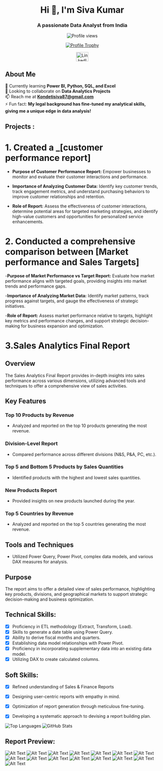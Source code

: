 <h1 align="center">Hi 👋, I'm Siva Kumar</h1>
<h3 align="center">A passionate Data Analyst from India</h3>

<p align="center">
  <img src="https://komarev.com/ghpvc/?username=sivakumar198&label=Profile%20views&color=0e75b6&style=flat" alt="Profile views" />
</p>

<p align="center">
  <a href="https://github.com/ryo-ma/github-profile-trophy">
    <img src="https://github-profile-trophy.vercel.app/?username=sivakumar198" alt="Profile Trophy" />
  </a>
</p>

<p align="center">
  <a href="https://linkedin.com/in/siva-kumar-98195417" target="blank">
    <img align="center" src="https://raw.githubusercontent.com/rahuldkjain/github-profile-readme-generator/master/src/images/icons/Social/linked-in-alt.svg" alt="LinkedIn" height="30" width="40" />
  </a>
</p>

## About Me
🌱 Currently learning **Power BI, Python, SQL, and Excel**  
👯 Looking to collaborate on **Data Analytics Projects**  
📫 Reach me at **Kondetisiva87@gmail.com**  
⚡ Fun fact: **My legal background has fine-tuned my analytical skills, giving me a unique edge in data analysis!**

## Projects :

 # 1. Created a _[customer performance report] 

- **Purpose of Customer Performance Report:** Empower businesses to monitor and evaluate their customer interactions and performance.

- **Importance of Analyzing Customer Data:** Identify key customer trends, track engagement metrics, and understand purchasing behaviors to improve customer relationships 
    and retention.

- **Role of Report:** Assess the effectiveness of customer interactions, determine potential areas for targeted marketing strategies, and identify high-value customers and 
    opportunities for personalized service enhancements.

 # 2. Conducted a comprehensive comparison between [Market performance and Sales Targets]
   

-**Purpose of Market Performance vs Target Report:** Evaluate how market performance aligns with targeted goals, providing insights into market trends and performance gaps.

-**Importance of Analyzing Market Data:** Identify market patterns, track progress against targets, and gauge the effectiveness of strategic initiatives.

-**Role of Report:** Assess market performance relative to targets, highlight key metrics and performance changes, and support strategic decision-making for business expansion and optimization.

# 3.Sales Analytics Final Report 


## Overview
The Sales Analytics Final Report provides in-depth insights into sales performance across various dimensions, utilizing advanced tools and techniques to offer a comprehensive view of sales activities.

## Key Features

### Top 10 Products by Revenue
- Analyzed and reported on the top 10 products generating the most revenue.

### Division-Level Report
- Compared performance across different divisions (N&S, P&A, PC, etc.).

### Top 5 and Bottom 5 Products by Sales Quantities
- Identified products with the highest and lowest sales quantities.

### New Products Report
- Provided insights on new products launched during the year.

### Top 5 Countries by Revenue
- Analyzed and reported on the top 5 countries generating the most revenue.

## Tools and Techniques
- Utilized Power Query, Power Pivot, complex data models, and various DAX measures for analysis.

## Purpose
The report aims to offer a detailed view of sales performance, highlighting key products, divisions, and geographical markets to support strategic decision-making and business optimization.

## Technical Skills:
- [x]	Proficiency in ETL methodology (Extract, Transform, Load).
- [x]	Skills to generate a date table using Power Query.
- [x]	Ability to derive fiscal months and quarters.
- [x]	Establishing data model relationships with Power Pivot.
- [x]	Proficiency in incorporating supplementary data into an existing data model.
- [x]	Utilizing DAX to create calculated columns.

## Soft Skills:
- [x]	Refined understanding of Sales & Finance Reports
- [x]	Designing user-centric reports with empathy in mind.
- [x]	Optimization of report generation through meticulous fine-tuning.
- [x]	Developing a systematic approach to devising a report building plan.
  

<p align="left">
  <img align="left" src="https://github-readme-stats.vercel.app/api/top-langs?username=sivakumar198&show_icons=true&locale=en&layout=compact" alt="Top Languages" />
</p>
<p>
  <img align="center" src="https://github-readme-stats.vercel.app/api?username=sivakumar198&show_icons=true&locale=en" alt="GitHub Stats" />
</p>

## Report Preview:
![Alt Text](https://github.com/sivakumar198/Siva-Data-Driven-Insights/blob/main/resources/images/CB_Sales%26Financial_Analysis-01.png)
![Alt Text](https://github.com/sivakumar198/Siva-Data-Driven-Insights/blob/main/resources/images/CB_Sales%26Financial_Analysis-02.png)
![Alt Text](https://github.com/sivakumar198/Siva-Data-Driven-Insights/blob/main/resources/images/CB_Sales%26Financial_Analysis-03.png)
![Alt Text](https://github.com/sivakumar198/Siva-Data-Driven-Insights/blob/main/resources/images/CB_Sales%26Financial_Analysis-04.png)
![Alt Text](https://github.com/sivakumar198/Siva-Data-Driven-Insights/blob/main/resources/images/CB_Sales%26Financial_Analysis-05.png)
![Alt Text](https://github.com/sivakumar198/Siva-Data-Driven-Insights/blob/main/resources/images/CB_Sales%26Financial_Analysis-06.png)
![Alt Text](https://github.com/sivakumar198/Siva-Data-Driven-Insights/blob/main/resources/images/CB_Sales%26Financial_Analysis-07.png)
![Alt Text](https://github.com/sivakumar198/Siva-Data-Driven-Insights/blob/main/resources/images/CB_Sales%26Financial_Analysis-08.png)
![Alt Text](https://github.com/sivakumar198/Siva-Data-Driven-Insights/blob/main/resources/images/CB_Sales%26Financial_Analysis-09.png)
![Alt Text](https://github.com/sivakumar198/Siva-Data-Driven-Insights/blob/main/resources/images/CB_Sales%26Financial_Analysis-10.png)
![Alt Text](https://github.com/sivakumar198/Siva-Data-Driven-Insights/blob/main/resources/images/CB_Sales%26Financial_Analysis-11.png)
![Alt Text](https://github.com/sivakumar198/Siva-Data-Driven-Insights/blob/main/resources/images/CB_Sales%26Financial_Analysis-12.png)
![Alt Text](https://github.com/sivakumar198/Siva-Data-Driven-Insights/blob/main/resources/images/CB_Sales%26Financial_Analysis-13.png)
![Alt Text](https://github.com/sivakumar198/Siva-Data-Driven-Insights/blob/main/resources/images/CB_Sales%26Financial_Analysis-14.png)
![Alt Text](https://github.com/sivakumar198/Siva-Data-Driven-Insights/blob/main/resources/images/CB_Sales%26Financial_Analysis-15.png)
